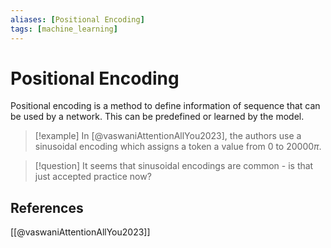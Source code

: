 ```yaml
---
aliases: [Positional Encoding]
tags: [machine_learning]
---
```

# Positional Encoding

Positional encoding is a method to define information of sequence that can be used by a network. This can be predefined or learned by the model.

>[!example]
> In [@vaswaniAttentionAllYou2023], the authors use a sinusoidal encoding which assigns a token a value from $0$ to $20000\pi$.

>[!question]
> It seems that sinusoidal encodings are common - is that just accepted practice now? 

## References

[[@vaswaniAttentionAllYou2023]]
